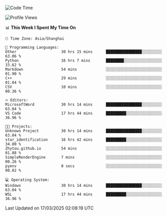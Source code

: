 <!--START_SECTION:waka-->
![Code Time](http://img.shields.io/badge/Code%20Time-2%2C417%20hrs%2031%20mins-blue)

![Profile Views](http://img.shields.io/badge/Profile%20Views-1-blue)

📊 **This Week I Spent My Time On** 

```text
🕑︎ Time Zone: Asia/Shanghai

💬 Programming Languages: 
Other                    30 hrs 15 mins      ████████████████░░░░░░░░░   63.06 % 
Python                   16 hrs 7 mins       ████████░░░░░░░░░░░░░░░░░   33.62 % 
Markdown                 54 mins             ░░░░░░░░░░░░░░░░░░░░░░░░░   01.90 % 
C++                      29 mins             ░░░░░░░░░░░░░░░░░░░░░░░░░   01.04 % 
CSV                      10 mins             ░░░░░░░░░░░░░░░░░░░░░░░░░   00.36 % 

🔥 Editors: 
MicrosoftWord            30 hrs 14 mins      ████████████████░░░░░░░░░   63.04 % 
VS Code                  17 hrs 44 mins      █████████░░░░░░░░░░░░░░░░   36.96 % 

🐱‍💻 Projects: 
Unknown Project          30 hrs 14 mins      ████████████████░░░░░░░░░   63.04 % 
star_identification      16 hrs 42 mins      █████████░░░░░░░░░░░░░░░░   34.80 % 
Zhytou.github.io         54 mins             ░░░░░░░░░░░░░░░░░░░░░░░░░   01.88 % 
SimpleRenderEngine       7 mins              ░░░░░░░░░░░░░░░░░░░░░░░░░   00.26 % 
pyenv                    0 secs              ░░░░░░░░░░░░░░░░░░░░░░░░░   00.02 % 

💻 Operating System: 
Windows                  30 hrs 14 mins      ████████████████░░░░░░░░░   63.04 % 
WSL                      17 hrs 44 mins      █████████░░░░░░░░░░░░░░░░   36.96 % 
```


 Last Updated on 17/03/2025 02:08:19 UTC
<!--END_SECTION:waka-->